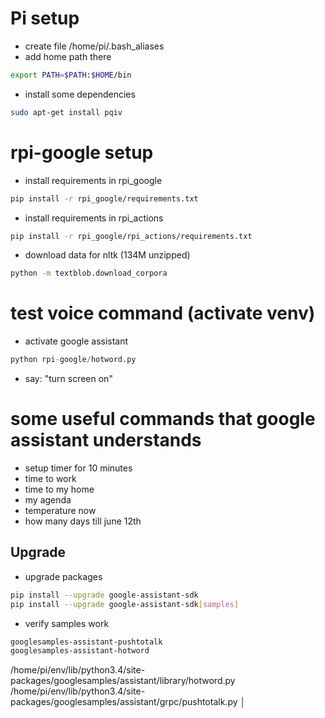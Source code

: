 # Pi setup
* create file /home/pi/.bash_aliases
* add home path there
```bash
export PATH=$PATH:$HOME/bin
```
* install some dependencies
```bash
sudo apt-get install pqiv
```

# rpi-google setup
* install requirements in rpi_google
```bash
pip install -r rpi_google/requirements.txt
```
* install requirements in rpi_actions
```bash
pip install -r rpi_google/rpi_actions/requirements.txt
```
* download data for nltk (134M unzipped)
```bash
python -m textblob.download_corpora
```

# test voice command (activate venv)
* activate google assistant
```python
python rpi-google/hotword.py
```
* say: "turn screen on"

# some useful commands that google assistant understands
* setup timer for 10 minutes
* time to work
* time to my home
* my agenda
* temperature now
* how many days till june 12th

## Upgrade
* upgrade packages
```bash
pip install --upgrade google-assistant-sdk
pip install --upgrade google-assistant-sdk[samples]
```
* verify samples work
```bash
googlesamples-assistant-pushtotalk
googlesamples-assistant-hotword
```

/home/pi/env/lib/python3.4/site-packages/googlesamples/assistant/library/hotword.py  
/home/pi/env/lib/python3.4/site-packages/googlesamples/assistant/grpc/pushtotalk.py                                               │